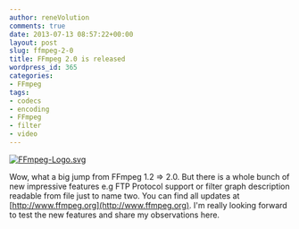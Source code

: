 ```yaml
---
author: reneVolution
comments: true
date: 2013-07-13 08:57:22+00:00
layout: post
slug: ffmpeg-2-0
title: FFmpeg 2.0 is released
wordpress_id: 365
categories:
- FFmpeg
tags:
- codecs
- encoding
- FFmpeg
- filter
- video
---
```


[![FFmpeg-Logo.svg](http://www.renevolution.com/wp-content/uploads/2013/03/FFmpeg-Logo.svg_.png)](http://www.renevolution.com/wp-content/uploads/2013/03/FFmpeg-Logo.svg_.png)

Wow, what a big jump from FFmpeg 1.2 => 2.0. But there is a whole bunch of new impressive features e.g FTP Protocol support or filter graph description readable from file just to name two. You can find all updates at [http://www.ffmpeg.org](http://www.ffmpeg.org). I'm really looking forward to test the new features and share my observations here.
